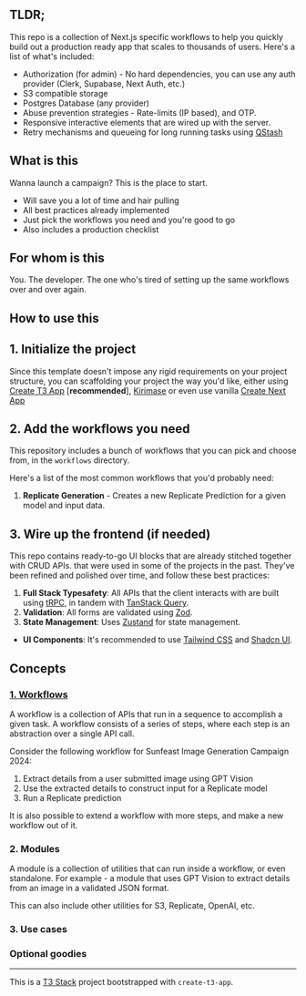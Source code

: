 ## TLDR;

This repo is a collection of Next.js specific workflows to help you quickly build out a production ready app that scales to thousands of users.
Here's a list of what's included:

- Authorization (for admin) - No hard dependencies, you can use any auth provider (Clerk, Supabase, Next Auth, etc.)
- S3 compatible storage
- Postgres Database (any provider)
- Abuse prevention strategies - Rate-limits (IP based), and OTP.
- Responsive interactive elements that are wired up with the server.
- Retry mechanisms and queueing for long running tasks using [QStash](https://upstash.com/docs/qstash/)

## What is this

Wanna launch a campaign? This is the place to start.

- Will save you a lot of time and hair pulling
- All best practices already implemented
- Just pick the workflows you need and you're good to go
- Also includes a production checklist

## For whom is this

You. The developer. The one who's tired of setting up the same workflows over and over again.

## How to use this

## 1. Initialize the project

Since this template doesn't impose any rigid requirements on your project structure, you can scaffolding your project the way you'd like, either using [Create T3 App](https://create.t3.gg/) [**recommended**], [Kirimase](https://github.com/nicoalbanese/kirimase) or even use vanilla [Create Next App](https://nextjs.org/docs/app/api-reference/create-next-app)

## 2. Add the workflows you need

This repository includes a bunch of workflows that you can pick and choose from, in the `workflows` directory.

Here's a list of the most common workflows that you'd probably need:

1. **Replicate Generation** - Creates a new Replicate Prediction for a given model and input data.

## 3. Wire up the frontend (if needed)

This repo contains ready-to-go UI blocks that are already stitched together with CRUD APIs. that were used in some of the projects in the past. They've been refined and polished over time, and follow these best practices:

1. **Full Stack Typesafety**: All APIs that the client interacts with are built using [tRPC](https://trpc.io/), in tandem with [TanStack Query](https://tanstack.com/query/).
2. **Validation**: All forms are validated using [Zod](https://zod.dev/).
3. **State Management**: Uses [Zustand](https://zustand.surge.sh/) for state management.

- **UI Components**: It's recommended to use [Tailwind CSS](https://tailwindcss.com/) and [Shadcn UI](https://ui.shadcn.com/).

## Concepts

### [1. Workflows](./src/app/api/workflows/README.md)

A workflow is a collection of APIs that run in a sequence to accomplish a given task. A workflow consists of a series of steps, where each step is an abstraction over a single API call.

Consider the following workflow for Sunfeast Image Generation Campaign 2024:

1.  Extract details from a user submitted image using GPT Vision
2.  Use the extracted details to construct input for a Replicate model
3.  Run a Replicate prediction

It is also possible to extend a workflow with more steps, and make a new workflow out of it.

### 2. Modules

A module is a collection of utilities that can run inside a workflow, or even standalone. For example - a module that uses GPT Vision to extract details from an image in a validated JSON format.

This can also include other utilities for S3, Replicate, OpenAI, etc.

### 3. Use cases

### Optional goodies

---

This is a [T3 Stack](https://create.t3.gg/) project bootstrapped with `create-t3-app`.
